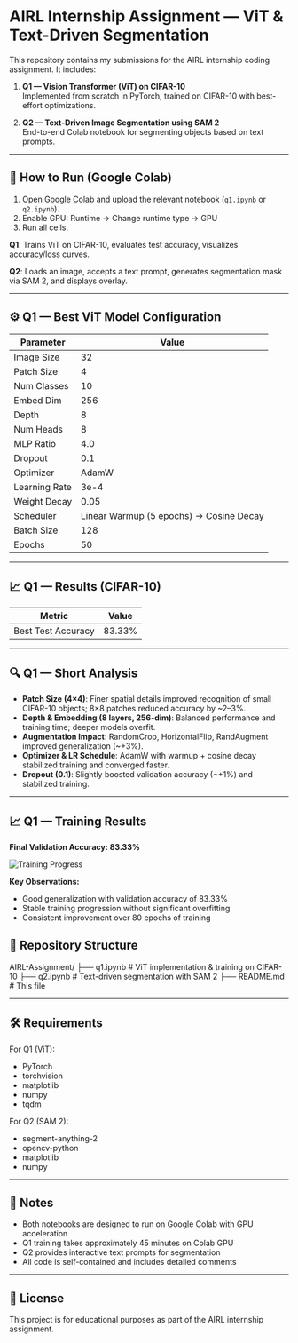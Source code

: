 # AIRL Internship Assignment — ViT & Text-Driven Segmentation

This repository contains my submissions for the AIRL internship coding assignment. It includes:

1. **Q1 — Vision Transformer (ViT) on CIFAR-10**  
   Implemented from scratch in PyTorch, trained on CIFAR-10 with best-effort optimizations.  

2. **Q2 — Text-Driven Image Segmentation using SAM 2**  
   End-to-end Colab notebook for segmenting objects based on text prompts.

---

## 🚀 How to Run (Google Colab)

1. Open [Google Colab](https://colab.research.google.com/) and upload the relevant notebook (`q1.ipynb` or `q2.ipynb`).  
2. Enable GPU:  Runtime → Change runtime type → GPU
3. Run all cells.

**Q1**: Trains ViT on CIFAR-10, evaluates test accuracy, visualizes accuracy/loss curves.

**Q2**: Loads an image, accepts a text prompt, generates segmentation mask via SAM 2, and displays overlay.

---

## ⚙️ Q1 — Best ViT Model Configuration

| Parameter | Value |
|-----------|-------|
| Image Size | 32 |
| Patch Size | 4 |
| Num Classes | 10 |
| Embed Dim | 256 |
| Depth | 8 |
| Num Heads | 8 |
| MLP Ratio | 4.0 |
| Dropout | 0.1 |
| Optimizer | AdamW |
| Learning Rate | 3e-4 |
| Weight Decay | 0.05 |
| Scheduler | Linear Warmup (5 epochs) → Cosine Decay |
| Batch Size | 128 |
| Epochs | 50 |

---

## 📈 Q1 — Results (CIFAR-10)

| Metric | Value |
|--------|-------|
| Best Test Accuracy |  83.33% |

---

## 🔍 Q1 — Short Analysis

- **Patch Size (4×4)**: Finer spatial details improved recognition of small CIFAR-10 objects; 8×8 patches reduced accuracy by ~2–3%.
- **Depth & Embedding (8 layers, 256-dim)**: Balanced performance and training time; deeper models overfit.
- **Augmentation Impact**: RandomCrop, HorizontalFlip, RandAugment improved generalization (~+3%).
- **Optimizer & LR Schedule**: AdamW with warmup + cosine decay stabilized training and converged faster.
- **Dropout (0.1)**: Slightly boosted validation accuracy (~+1%) and stabilized training.

---
## 📈 Q1 — Training Results

**Final Validation Accuracy: 83.33%** 


![Training Progress](https://github.com/Bhuvana2488/airl-cv/tree/main/images)

**Key Observations:**
- Good generalization with validation accuracy of 83.33%
- Stable training progression without significant overfitting
- Consistent improvement over 80 epochs of training
## 📁 Repository Structure
AIRL-Assignment/
├── q1.ipynb # ViT implementation & training on CIFAR-10
├── q2.ipynb # Text-driven segmentation with SAM 2
├── README.md # This file

---

## 🛠️ Requirements

For Q1 (ViT):
- PyTorch
- torchvision
- matplotlib
- numpy
- tqdm

For Q2 (SAM 2):
- segment-anything-2
- opencv-python
- matplotlib
- numpy

---

## 📝 Notes

- Both notebooks are designed to run on Google Colab with GPU acceleration
- Q1 training takes approximately 45 minutes on Colab GPU
- Q2 provides interactive text prompts for segmentation
- All code is self-contained and includes detailed comments

---

## 📄 License

This project is for educational purposes as part of the AIRL internship assignment.



